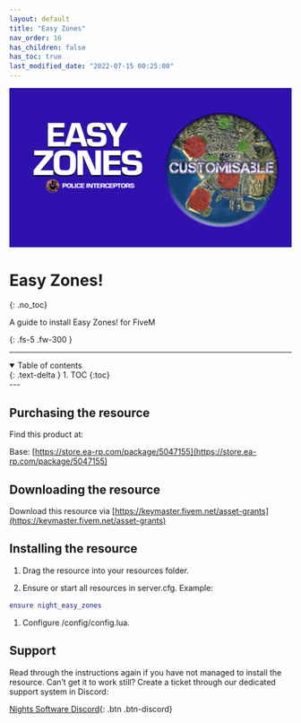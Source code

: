 ```yaml
---
layout: default
title: "Easy Zones"
nav_order: 16
has_children: false
has_toc: true
last_modified_date: "2022-07-15 00:25:00"
---
```


<img class="cover-img" src="/assets/img/easyZones.png" alt="Easy Zones! Resource" draggable="false">

# Easy Zones!
{: .no_toc}

A guide to install Easy Zones! for FiveM

{: .fs-5 .fw-300 }

---
<details open markdown="block">
  <summary>
    Table of contents
  </summary>
  {: .text-delta }
1. TOC
{:toc}
</details>
---

## Purchasing the resource

Find this product at:

Base: [https://store.ea-rp.com/package/5047155](https://store.ea-rp.com/package/5047155)

## Downloading the resource

Download this resource via [https://keymaster.fivem.net/asset-grants](https://keymaster.fivem.net/asset-grants)

## Installing the resource

1. Drag the resource into your resources folder.

1. Ensure or start all resources in server.cfg. Example:
```lua
ensure night_easy_zones
```

1. Configure /config/config.lua.

## Support

Read through the instructions again if you have not managed to install the resource. Can’t get it to work still? Create a ticket through our dedicated support system in Discord:

[Nights Software Discord](https://ns.ea-rp.com){: .btn .btn-discord}
